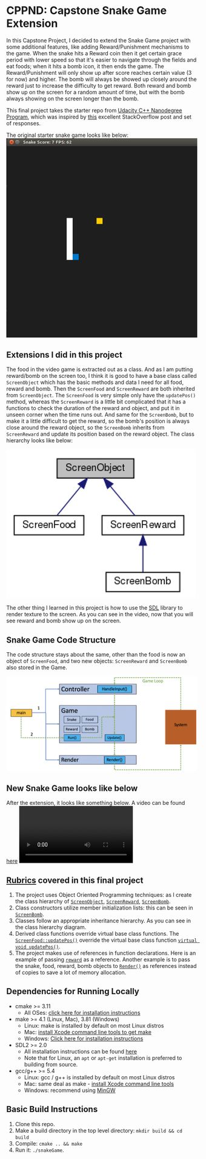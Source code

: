 # CPPND: Capstone Snake Game Extension

In this Capstone Project, I decided to extend the Snake Game project with some additional features, like adding Reward/Punishment mechanisms to the game. When the snake hits a Reward coin then it get certain grace period with lower speed so that it's easier to navigate through the fields and eat foods; when it hits a bomb icon, it then ends the game. The Reward/Punishment will only show up after score reaches certain value (3 for now) and higher. The bomb will always be showed up closely around the reward just to increase the difficulty to get reward. Both reward and bomb show up on the screen for a random amount of time, but with the bomb always showing on the screen longer than the bomb.

This final project takes the starter repo from [Udacity C++ Nanodegree Program](https://www.udacity.com/course/c-plus-plus-nanodegree--nd213), which was inspired by [this](https://codereview.stackexchange.com/questions/212296/snake-game-in-c-with-sdl) excellent StackOverflow post and set of responses.

The original starter snake game looks like below:
<img src="images/snake_game.gif"/>

## Extensions I did in this project
The food in the video game is extracted out as a class. And as I am putting reward/bomb on the screen too, I think it is good to have a base class called `ScreenObject` which has the basic methods and data I need for all food, reward and bomb. Then the `ScreenFood` and `ScreenReward` are both inherited from `ScreenObject`. The `ScreenFood` is very simple only have the `updatePos()` method, whereas the `ScreenReward` is a little bit complicated that it has a functions to check the duration of the reward and object, and put it in unseen corner when the time runs out. And same for the `ScreenBomb`, but to make it a little difficult to get the reward, so the bomb's position is always close around the reward object, so the `ScreenBomb` inherits from `ScreenReward` and update its position based on the reward object. The class hierarchy looks like below:

<img src="images/classHierarchy.png"/>

The other thing I learned in this project is how to use the [SDL](https://wiki.libsdl.org/Installation) library to render texture to the screen. As you can see in the video, now that you will see reward and bomb show up on the screen.

## Snake Game Code Structure
The code structure stays about the same, other than the food is now an object of `ScreenFood`, and two new objects: `ScreenReward` and `ScreenBomb` also stored in the Game.

<img src="images/codeStrtructure.png"/>

## New Snake Game looks like below
After the extension, it looks like something below. A video can be found [here](./iamges/snakeGame.mp4)
<video src="images/snakeGameExt.gif"/>

## [Rubrics](https://review.udacity.com/#!/rubrics/2533/view) covered in this final project
1. The project uses Object Oriented Programming techniques: as I create the class hierarchy of [`ScreenObject`](./src/ScreenObject.h), [`ScreenReward`](./src/ScreenReward.h), [`ScreenBomb`](./src/ScreenBomb.h).
2. Class constructors utilize member initialization lists: this can be seen in [`ScreenBomb`](./src/ScreenBomb.cpp#L7).
3. Classes follow an appropriate inheritance hierarchy. As you can see in the class hierarchy diagram.
4. Derived class functions override virtual base class functions. The [`ScreenFood::updatePos()`](./src/ScreenFood.cpp#L10) override the virtual base class function [`virtual void updatePos()`](./src/ScreenObject.h#L33).
5. The project makes use of references in function declarations. Here is an example of passing [`reward`](./src/ScreenBomb.h#L11) as a reference. Another example is to pass the snake, food, reward, bomb objects to [`Render()`](./src/render.h#L14) as references instead of copies to save a lot of memory allocation.



## Dependencies for Running Locally
* cmake >= 3.11
  * All OSes: [click here for installation instructions](https://cmake.org/install/)
* make >= 4.1 (Linux, Mac), 3.81 (Windows)
  * Linux: make is installed by default on most Linux distros
  * Mac: [install Xcode command line tools to get make](https://developer.apple.com/xcode/features/)
  * Windows: [Click here for installation instructions](http://gnuwin32.sourceforge.net/packages/make.htm)
* SDL2 >= 2.0
  * All installation instructions can be found [here](https://wiki.libsdl.org/Installation)
  * Note that for Linux, an `apt` or `apt-get` installation is preferred to building from source.
* gcc/g++ >= 5.4
  * Linux: gcc / g++ is installed by default on most Linux distros
  * Mac: same deal as make - [install Xcode command line tools](https://developer.apple.com/xcode/features/)
  * Windows: recommend using [MinGW](http://www.mingw.org/)

## Basic Build Instructions

1. Clone this repo.
2. Make a build directory in the top level directory: `mkdir build && cd build`
3. Compile: `cmake .. && make`
4. Run it: `./snakeGame`.
